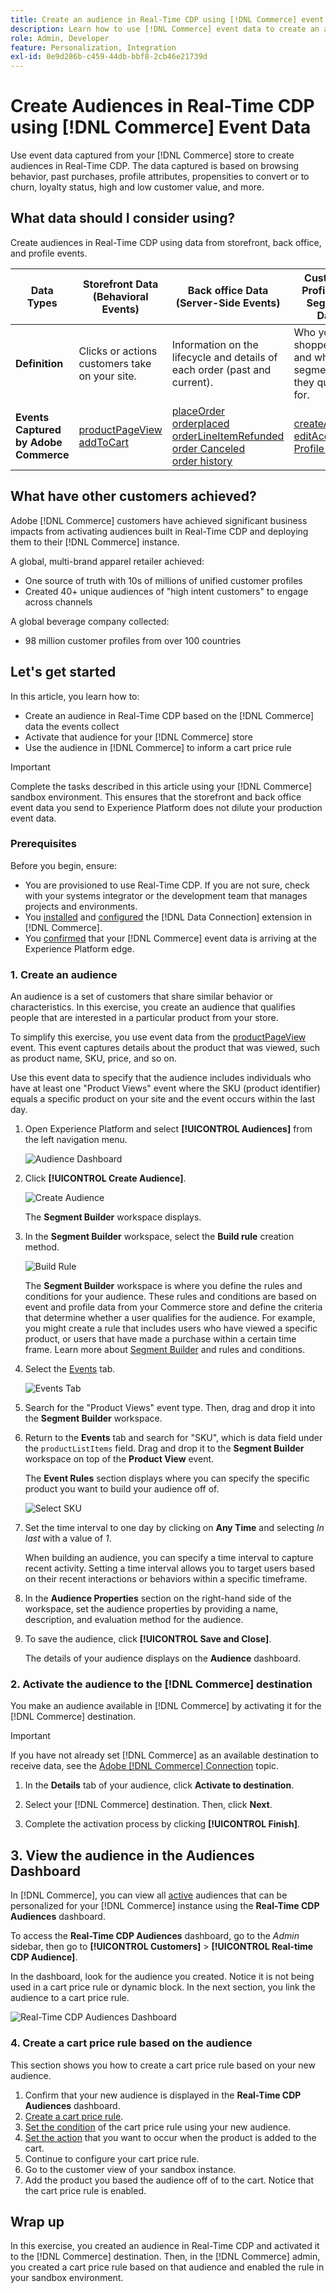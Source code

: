 ```yaml
---
title: Create an audience in Real-Time CDP using [!DNL Commerce] event data
description: Learn how to use [!DNL Commerce] event data to create an audience in Real-Time CDP
role: Admin, Developer
feature: Personalization, Integration
exl-id: 0e9d286b-c459-44db-bbf8-2cb46e21739d
---
```

# Create Audiences in Real-Time CDP using [!DNL Commerce] Event Data

Use event data captured from your [!DNL Commerce] store to create audiences in Real-Time CDP. The data captured is based on browsing behavior, past purchases, profile attributes, propensities to convert or to churn, loyalty status, high and low customer value, and more.

## What data should I consider using?

Create audiences in Real-Time CDP using data from storefront, back office, and profile events.

|Data Types|Storefront Data (Behavioral Events)|Back office Data (Server-Side Events)|Customer Profile and Segment Data|
|---|---|---|---|
|**Definition**|Clicks or actions customers take on your site.|Information on the lifecycle and details of each order (past and current).|Who your shoppers are and what segments do they qualify for.| 
|**Events Captured by Adobe Commerce**|[productPageView](events.md#productpageview)<br>[addToCart](events.md#addtocart)|[placeOrder](events.md#completecheckout)<br>[orderplaced](events-backoffice.md#orderplaced)<br>[orderLineItemRefunded](events-backoffice.md#orderlineitemrefunded)<br>[order Canceled](events-backoffice.md#ordercancelled)<br>[order history](connect-data.md#send-historical-order-data)|[createAccount](events.md#createaccount)<br>[editAccount](events.md#editaccount)<br>[Profile Record](events-profilerecord.md)|

## What have other customers achieved?

Adobe [!DNL Commerce] customers have achieved significant business impacts from activating audiences built in Real-Time CDP and deploying them to their [!DNL Commerce] instance.

A global, multi-brand apparel retailer achieved:

- One source of truth with 10s of millions of unified customer profiles
- Created 40+ unique audiences of "high intent customers" to engage across channels

A global beverage company collected:

- 98 million customer profiles from over 100 countries

## Let's get started

In this article, you learn how to:

- Create an audience in Real-Time CDP based on the [!DNL Commerce] data the events collect
- Activate that audience for your [!DNL Commerce] store
- Use the audience in [!DNL Commerce] to inform a cart price rule

>[!IMPORTANT]
>
>Complete the tasks described in this article using your [!DNL Commerce] sandbox environment. This ensures that the storefront and back office event data you send to Experience Platform does not dilute your production event data.

### Prerequisites

Before you begin, ensure:

- You are provisioned to use Real-Time CDP. If you are not sure, check with your systems integrator or the development team that manages projects and environments.
- You [installed](install.md) and [configured](connect-data.md) the [!DNL Data Connection] extension in [!DNL Commerce].
- You [confirmed](connect-data.md#confirm-that-event-data-is-collected) that your [!DNL Commerce] event data is arriving at the Experience Platform edge.

### 1. Create an audience

An audience is a set of customers that share similar behavior or characteristics. In this exercise, you create an audience that qualifies people that are interested in a particular product from your store.

To simplify this exercise, you use event data from the [productPageView](events.md#productpageview) event. This event captures details about the product that was viewed, such as product name, SKU, price, and so on.

Use this event data to specify that the audience includes individuals who have at least one "Product Views" event where the SKU (product identifier) equals a specific product on your site and the event occurs within the last day. ​

1. Open Experience Platform and select **[!UICONTROL Audiences]** from the left navigation menu.

    ![Audience Dashboard](assets/audience-left-rail.png)

1. Click **[!UICONTROL Create Audience]**.

    ![Create Audience](assets/browse-create-audience.png)

    The **Segment Builder** workspace displays.

1. In the **Segment Builder** workspace, select the **Build rule** creation method.

    ![Build Rule](assets/build-rule.png)

    The **Segment Builder** workspace is where you define the rules and conditions for your audience.​ These rules and conditions are based on event and profile data from your Commerce store and define the criteria that determine whether a user qualifies for the audience. For example, you might create a rule that includes users who have viewed a specific product, or users that have made a purchase within a certain time frame. Learn more about [Segment Builder](https://experienceleague.adobe.com/en/docs/experience-platform/segmentation/ui/segment-builder) and rules and conditions.
    
1. Select the [Events](https://experienceleague.adobe.com/en/docs/experience-platform/segmentation/ui/segment-builder#events) tab.

    ![Events Tab](assets/audience-events-tab.png)

1. Search for the "Product Views" event type. Then, drag and drop it into the **Segment Builder** workspace.

1. Return to the **Events** tab and search for "SKU", which is data field under the `productListItems` field. Drag and drop it to the **Segment Builder** workspace on top of the **Product View** event.

    The **Event Rules** section displays where you can specify the specific product you want to build your audience off of.

    ![Select SKU](assets/audience-addsku.png)

1. Set the time interval to one day by clicking on **Any Time** and selecting *In last* with a value of *1*.

    When building an audience, you can specify a time interval to capture recent activity. Setting a time interval allows you to target users based on their recent interactions or behaviors within a specific timeframe.

1. In the **Audience Properties** section on the right-hand side of the workspace, set the audience properties by providing a name, description, and evaluation method for the audience.

1. To save the audience, click **[!UICONTROL Save and Close]**.

    The details of your audience displays on the **Audience** dashboard.

### 2. Activate the audience to the [!DNL Commerce] destination

You make an audience available in [!DNL Commerce] by activating it for the [!DNL Commerce] destination.

>[!IMPORTANT]
>
>If you have not already set [!DNL Commerce] as an available destination to receive data, see the [Adobe [!DNL Commerce] Connection](https://experienceleague.adobe.com/en/docs/experience-platform/destinations/catalog/personalization/adobe-commerce) topic.

1. In the **Details** tab of your audience, click **Activate to destination**.

1. Select your [!DNL Commerce] destination. Then, click **Next**.

1. Complete the activation process by clicking **[!UICONTROL Finish]**. 

## 3. View the audience in the Audiences Dashboard

In [!DNL Commerce], you can view all [active](https://experienceleague.adobe.com/en/docs/experience-platform/destinations/ui/activate/activate-edge-personalization-destinations) audiences that can be personalized for your [!DNL Commerce] instance using the **Real-Time CDP Audiences** dashboard.

To access the **Real-Time CDP Audiences** dashboard, go to the _Admin_ sidebar, then go to **[!UICONTROL Customers]** > **[!UICONTROL Real-time CDP Audience]**.

In the dashboard, look for the audience you created. Notice it is not being used in a cart price rule or dynamic block. In the next section, you link the audience to a cart price rule. 

![Real-Time CDP Audiences Dashboard](assets/real-time-cdp-dashboard.png)

### 4. Create a cart price rule based on the audience

This section shows you how to create a cart price rule based on your new audience.

1. Confirm that your new audience is displayed in the **Real-Time CDP Audiences** dashboard.
1. [Create a cart price rule](https://experienceleague.adobe.com/en/docs/commerce-admin/marketing/promotions/cart-rules/price-rules-cart-create).
1. [Set the condition](https://experienceleague.adobe.com/en/docs/commerce-admin/marketing/promotions/cart-rules/price-rules-cart-create#use-real-time-cdp-audiences-to-set-a-condition) of the cart price rule using your new audience.
1. [Set the action](https://experienceleague.adobe.com/en/docs/commerce-admin/marketing/promotions/cart-rules/price-rules-cart-create#step-3-define-the-actions) that you want to occur when the product is added to the cart.
1. Continue to configure your cart price rule.
1. Go to the customer view of your sandbox instance.
1. Add the product you based the audience off of to the cart. Notice that the cart price rule is enabled.

## Wrap up

In this exercise, you created an audience in Real-Time CDP and activated it to the [!DNL Commerce] destination. Then, in the [!DNL Commerce] admin, you created a cart price rule based on that audience and enabled the rule in your sandbox environment.
